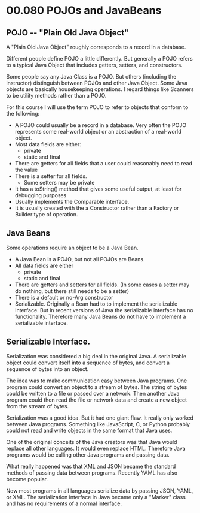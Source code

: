 # 00.080 POJOs and JavaBeans

## POJO -- "Plain Old Java Object"

A "Plain Old Java Object" roughly corresponds to a record in a database.  

Different people define POJO a little differently.  But generally a POJO refers to a typical Java Object that includes getters, setters, and constructors.

Some people say any Java Class is a POJO.  But others (including the instructor) distinguish between POJOs and other Java Object.  Some Java objects are basically housekeeping operations.  I regard things like Scanners to be utility methods rather than a POJO.  

For this course I will use the term POJO to refer to objects that conform to the following:

* A POJO could usually be a record in a database.  Very often the POJO represents some real-world object or an abstraction of a real-world object.
* Most data fields are either:
  * private
  * static and final
* There are getters for all fields that a user could reasonably need to read the value
* There is a setter for all fields.
  * Some setters may be private
* It has a toString() method that gives some useful output, at least for debugging purposes
* Usually implements the Comparable interface.
* It is usually created with the a Constructor rather than a Factory or Builder type of operation.

## Java Beans

Some operations require an object to be a Java Bean.  

* A Java Bean is a POJO, but not all POJOs are Beans.
* All data fields are either
  * private
  * static and final
* There are getters and setters for all fields.  (In some cases a setter may do nothing, but there still needs to be a setter)
* There is a default or no-Arg constructor
* Serializable.  Originally a Bean had to to implement the serializable interface.  But in recent versions of Java the serializable interface has no functionality.  Therefore many Java Beans do not have to implement a serializable interface.  

## Serializable Interface.

Serialization was considered a big deal in the original Java.  A serializable object could convert itself into a sequence of bytes, and convert a sequence of bytes into an object.

The idea was to make communication easy between Java programs.  One program could convert an object to a stream of bytes.  The string of bytes could be written to a file or passed over a network.  Then another Java program could then read the file or network data and create a new object from the stream of bytes.

Serialization was a good idea.  But it had one giant flaw.  It really only worked between Java programs.  Something like JavaScript, C, or Python probably could not read and write objects in the same format that Java uses.

One of the original conceits of the Java creators was that Java would replace all other languages.  It would even replace HTML.  Therefore Java programs would be calling other Java programs and passing data.

What really happened was that XML and JSON became the standard methods of passing data between programs.  Recently YAML has also become popular.

Now most programs in all languages serialize data by passing JSON, YAML, or XML.  The serialization interface in Java became only a "Marker" class and has no requirements of a normal interface.